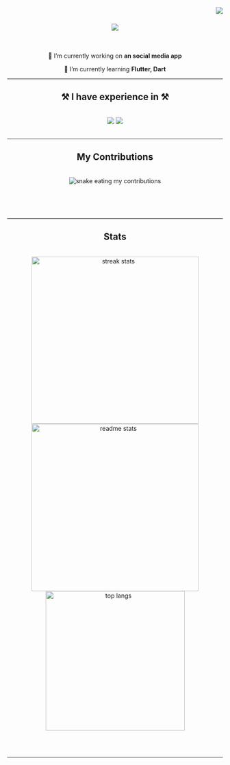 <img align="right" src="https://visitor-badge.laobi.icu/badge?page_id=bvbfuchs.bvbfuchs" />

<h1 align="center">
    <img src="https://readme-typing-svg.herokuapp.com/?font=Righteous&size=35&center=true&vCenter=true&width=500&height=70&duration=4000&lines=Hi+There!+👋;+Hallo+👋;+Bonjour+👋;" />
</h1>
  
<br/>

<div align="center">
 
 🔭 I’m currently working on **an social media app**
 
 🌱 I’m currently learning **Flutter, Dart**

 </div>

 <hr/>

 <h2 align="center">⚒️ I have experience in ⚒️</h2>
<br/>
<div align="center">
    <img src="https://skillicons.dev/icons?i=unity,cs,nodejs,discordjs" />
    <img src="https://skillicons.dev/icons?i=flutter,dart,firebase" /><br>
</div>

<br/>
<hr/>

<div align="center">
  <h2>My Contributions</h2>
  <br>
  <img alt="snake eating my contributions" src="https://raw.githubusercontent.com/bvbfuchs/bvbfuchs/output/github-contribution-grid-snake.svg" />
  
  <br/><br/><br/>
</div>

<hr/>

<h2 align="center">Stats</h2>
<br>
<div align=center>
  <img width=390 src="https://github-readme-streak-stats-salesp07.vercel.app/?user=bvbfuchs&count_private=true&theme=react&border_radius=10" alt="streak stats"/>
  <img width=390 src="https://github-readme-stats-salesp07.vercel.app/api?username=bvbfuchs&count_private=true&show_icons=true&theme=react&rank_icon=github&border_radius=10" alt="readme stats" />
  <br/>
  <img width=325 align="center" src="https://github-readme-stats-salesp07.vercel.app/api/top-langs/?username=bvbfuchs&hide=HTML&langs_count=8&layout=compact&theme=react&border_radius=10&size_weight=0.5&count_weight=0.5&exclude_repo=github-readme-stats" alt="top langs" />
</div>

<br/><br/>

<hr/>

<br/>
